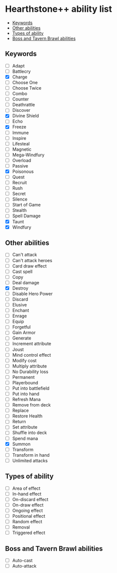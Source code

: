 # Hearthstone++ ability list

- [Keywords](#keywords)
- [Other abilities](#other-abilities)
- [Types of ability](#types-of-ability)
- [Boss and Tavern Brawl abilities](#boss-and-tavern-brawl-abilities)

## Keywords

* [ ] Adapt
* [ ] Battlecry
* [x] Charge
* [ ] Choose One
* [ ] Choose Twice
* [ ] Combo
* [ ] Counter
* [ ] Deathrattle
* [ ] Discover
* [x] Divine Shield
* [ ] Echo
* [x] Freeze
* [ ] Immune
* [ ] Inspire
* [ ] Lifesteal
* [ ] Magnetic
* [ ] Mega-Windfury
* [ ] Overload
* [ ] Passive
* [x] Poisonous
* [ ] Quest
* [ ] Recruit
* [ ] Rush
* [ ] Secret
* [ ] Silence
* [ ] Start of Game
* [ ] Stealth
* [ ] Spell Damage
* [x] Taunt
* [x] Windfury

## Other abilities

* [ ] Can't attack
* [ ] Can't attack heroes
* [ ] Card draw effect
* [ ] Cast spell
* [ ] Copy
* [ ] Deal damage
* [x] Destroy
* [ ] Disable Hero Power
* [ ] Discard
* [ ] Elusive
* [ ] Enchant
* [ ] Enrage
* [ ] Equip
* [ ] Forgetful
* [ ] Gain Armor
* [ ] Generate
* [ ] Increment attribute
* [ ] Joust
* [ ] Mind control effect
* [ ] Modify cost
* [ ] Multiply attribute
* [ ] No Durability loss
* [ ] Permanent
* [ ] Playerbound
* [ ] Put into battlefield
* [ ] Put into hand
* [ ] Refresh Mana
* [ ] Remove from deck
* [ ] Replace
* [ ] Restore Health
* [ ] Return
* [ ] Set attribute
* [ ] Shuffle into deck
* [ ] Spend mana
* [x] Summon
* [ ] Transform
* [ ] Transform in hand
* [ ] Unlimited attacks

## Types of ability

* [ ] Area of effect
* [ ] In-hand effect
* [ ] On-discard effect
* [ ] On-draw effect
* [ ] Ongoing effect
* [ ] Positional effect
* [ ] Random effect
* [ ] Removal
* [ ] Triggered effect

## Boss and Tavern Brawl abilities

* [ ] Auto-cast
* [ ] Auto-attack